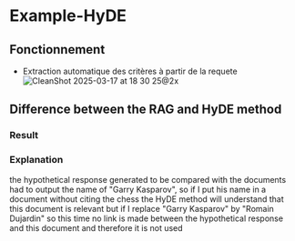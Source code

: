 # Example-HyDE

## Fonctionnement
- Extraction automatique des critères à partir de la requete
![CleanShot 2025-03-17 at 18 30 25@2x](https://github.com/user-attachments/assets/feb80c92-77ed-4021-ac5d-87319fc3fd21)


## Difference between the RAG and HyDE method


### Result

### Explanation
the hypothetical response generated to be compared with the documents had to output the name of "Garry Kasparov", so if I put his name in a document without citing the chess the HyDE method will understand that this document is relevant but if I replace "Garry Kasparov" by "Romain Dujardin" so this time no link is made between the hypothetical response and this document and therefore it is not used
